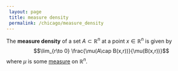 ```yaml
---
 layout: page
 title: measure density
 permalink: /chicago/measure_density
---
```

The **measure density** of a set $A \subset\mathbb R^n$ at a point $x \in \mathbb R^n$ is given by $$\lim_{r\to 0} \frac{\mu(A\cap B(x,r))}{\mu(B(x,r))}$$ where $\mu$ is some [measure](https://mathgloss.github.io/MathGloss/chicago/measure_space) on $\mathbb R^n$.

